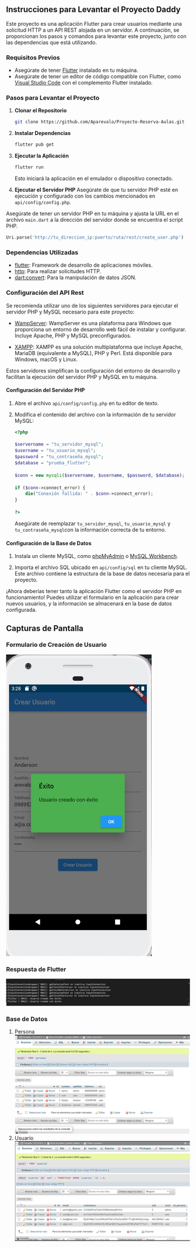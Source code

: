 ## Instrucciones para Levantar el Proyecto Daddy

Este proyecto es una aplicación Flutter para crear usuarios mediante una solicitud HTTP a un API REST alojada en un servidor. A continuación, se proporcionan los pasos y comandos para levantar este proyecto, junto con las dependencias que está utilizando.

### Requisitos Previos
- Asegúrate de tener [Flutter](https://flutter.dev/docs/get-started/install) instalado en tu máquina.
- Asegúrate de tener un editor de código compatible con Flutter, como [Visual Studio Code](https://code.visualstudio.com/) con el complemento Flutter instalado.

### Pasos para Levantar el Proyecto

1. **Clonar el Repositorio**
   ```bash
   git clone https://github.com/Aparevalo/Proyecto-Reserva-Aulas.git
   ```

2. **Instalar Dependencias**
   ```bash
   flutter pub get
   ```

3. **Ejecutar la Aplicación**
   ```bash
   flutter run
   ```
   Esto iniciará la aplicación en el emulador o dispositivo conectado.

4. **Ejecutar el Servidor PHP**
   Asegúrate de que tu servidor PHP esté en ejecución y configurado con los cambios mencionados en `api/config/config.php`.


Asegúrate de tener un servidor PHP en tu máquina y ajusta la URL en el archivo `main.dart` a la dirección del servidor donde se encuentra el script PHP.


```dart
Uri.parse('http://tu_direccion_ip:puerto/ruta/rest/create_user.php')
```

### Dependencias Utilizadas

- [flutter](https://pub.dev/packages/flutter): Framework de desarrollo de aplicaciones móviles.
- [http](https://pub.dev/packages/http): Para realizar solicitudes HTTP.
- [dart:convert](https://api.dart.dev/stable/dart-convert/dart-convert-library.html): Para la manipulación de datos JSON.



### Configuración del API Rest

Se recomienda utilizar uno de los siguientes servidores para ejecutar el servidor PHP y MySQL necesario para este proyecto:

- [WampServer](https://www.wampserver.com/): WampServer es una plataforma para Windows que proporciona un entorno de desarrollo web fácil de instalar y configurar. Incluye Apache, PHP y MySQL preconfigurados.

- [XAMPP](https://www.apachefriends.org/index.html): XAMPP es una solución multiplataforma que incluye Apache, MariaDB (equivalente a MySQL), PHP y Perl. Está disponible para Windows, macOS y Linux.

Estos servidores simplifican la configuración del entorno de desarrollo y facilitan la ejecución del servidor PHP y MySQL en tu máquina.

#### Configuración del Servidor PHP

1. Abre el archivo `api/config/config.php` en tu editor de texto.

2. Modifica el contenido del archivo con la información de tu servidor MySQL:
   ```php
   <?php

   $servername = "tu_servidor_mysql";
   $username = "tu_usuario_mysql";
   $password = "tu_contraseña_mysql";
   $database = "prueba_flutter";

   $conn = new mysqli($servername, $username, $password, $database);

   if ($conn->connect_error) {
       die("Conexión fallida: " . $conn->connect_error);
   }

   ?>
   ```
   Asegúrate de reemplazar `tu_servidor_mysql`, `tu_usuario_mysql` y `tu_contraseña_mysql`con la información correcta de tu entorno.

#### Configuración de la Base de Datos

1. Instala un cliente MySQL, como [phpMyAdmin](https://www.phpmyadmin.net/) o [MySQL Workbench](https://www.mysql.com/products/workbench/).

2. Importa el archivo SQL ubicado en `api/config/sql` en tu cliente MySQL. Este archivo contiene la estructura de la base de datos necesaria para el proyecto.


¡Ahora deberías tener tanto la aplicación Flutter como el servidor PHP en funcionamiento! Puedes utilizar el formulario en la aplicación para crear nuevos usuarios, y la información se almacenará en la base de datos configurada.

## Capturas de Pantalla

### Formulario de Creación de Usuario
![Formulario de Creación de Usuario](images/imagen1.png)

### Respuesta de Flutter
![Respuesta Flutter](images/imagen2.png)

### Base de Datos 
1. Persona
![Persona](images/imagen3.png)
2. Usuario
![Usuario](images/imagen4.png)
